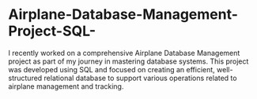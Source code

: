 # Airplane-Database-Management-Project-SQL-
I recently worked on a comprehensive Airplane Database Management project as part of my journey in mastering database systems. This project was developed using SQL and focused on creating an efficient, well-structured relational database to support various operations related to airplane management and tracking.
